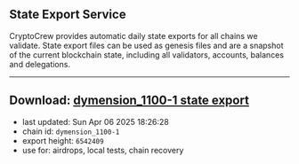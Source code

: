 ## State Export Service
CryptoCrew provides automatic daily state exports for all chains we validate. State export files can be used as genesis files and are a snapshot of the current blockchain state, including all validators, accounts, balances and delegations.

---
**Download: [dymension_1100-1 state export](https://dl-eu2.ccvalidators.com/SERVICE/dymension/dymension_1100-1_export_6542409.json)**
---

- last updated: Sun Apr 06 2025 18:26:28
- chain id: `dymension_1100-1`
- export height: `6542409`
- use for: airdrops, local tests, chain recovery
